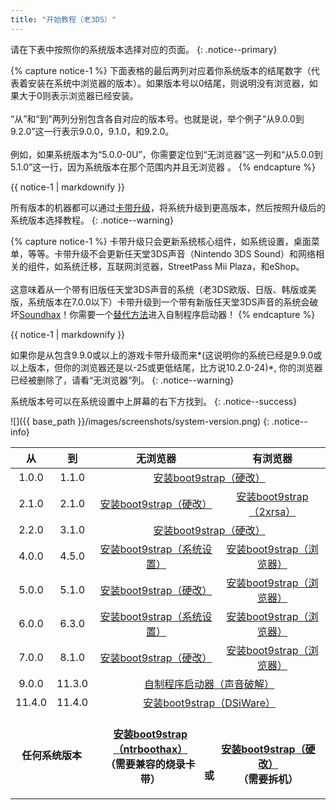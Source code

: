 ```yaml
---
title: "开始教程（老3DS）"
---
```


请在下表中按照你的系统版本选择对应的页面。
{: .notice--primary}

{% capture notice-1 %}
下面表格的最后两列对应着你系统版本的结尾数字（代表着安装在系统中浏览器的版本）。如果版本号以0结尾，则说明没有浏览器，如果大于0则表示浏览器已经安装。
<br><br>
“从”和“到”两列分别包含各自对应的版本号。也就是说，举个例子“从9.0.0到9.2.0”这一行表示9.0.0，9.1.0，和9.2.0。
<br><br>
例如，如果系统版本为“5.0.0-0U”，你需要定位到“无浏览器”这一列和“从5.0.0到5.1.0”这一行，因为系统版本在那个范围内并且无浏览器 。
{% endcapture %}

<div class="notice--info">{{ notice-1 | markdownify }}</div>

所有版本的机器都可以通过[卡带升级](cart-update)，将系统升级到更高版本，然后按照升级后的系统版本选择教程。
{: .notice--warning}

{% capture notice-1 %}
卡带升级只会更新系统核心组件，如系统设置，桌面菜单，等等。卡带升级不会更新任天堂3DS声音（Nintendo 3DS Sound）和网络相关的组件，如系统迁移，互联网浏览器，StreetPass Mii Plaza，和eShop。
<br><br>
这意味着从一个带有旧版任天堂3DS声音的系统（老3DS欧版、日版、韩版或美版，系统版本在7.0.0以下）卡带升级到一个带有新版任天堂3DS声音的系统会破坏[Soundhax](homebrew-launcher-(soundhax))！你需要一个[替代方法](homebrew-launcher-(alternatives))进入自制程序启动器！
{% endcapture %}

<div class="notice--warning">{{ notice-1 | markdownify }}</div>

如果你是从包含9.9.0或以上的游戏卡带升级而来*(这说明你的系统已经是9.9.0或以上版本，但你的浏览器还是以-25或更低结尾，比方说10.2.0-24)*, 你的浏览器已经被删除了，请看“无浏览器”列。
{: .notice--warning}

系统版本号可以在系统设置中上屏幕的右下方找到。
{: .notice--success}

![]({{ base_path }}/images/screenshots/system-version.png)
{: .notice--info}

<table>
  <colgroup>
    <col span="1" style="width: 10%;">
    <col span="1" style="width: 10%;">
    <col span="1" style="width: 40%;">
  </colgroup>
  <thead>
    <tr>
      <th style="text-align: center">从</th>
      <th style="text-align: center">到</th>
      <th style="text-align: center">无浏览器</th>
      <th style="text-align: center">有浏览器</th>
    </tr>
  </thead>
  <tbody>
    <tr>
      <td style="text-align: center">1.0.0</td>
      <td style="text-align: center">1.1.0</td>
      <td style="text-align: center" colspan="2"><a href="installing-boot9strap-(hardmod)">安装boot9strap（硬改）</a></td>
    </tr>
    <tr>
      <td style="text-align: center">2.1.0</td>
      <td style="text-align: center">2.1.0</td>
      <td style="text-align: center"><a href="installing-boot9strap-(hardmod)">安装boot9strap（硬改）</a></td>
      <td style="text-align: center"><a href="installing-boot9strap-(2xrsa)">安装boot9strap（2xrsa）</a></td>
    </tr>
    <tr>
      <td style="text-align: center">2.2.0</td>
      <td style="text-align: center">3.1.0</td>
      <td style="text-align: center" colspan="2"><a href="installing-boot9strap-(hardmod)">安装boot9strap（硬改）</a></td>
    </tr>
    <tr>
      <td style="text-align: center">4.0.0</td>
      <td style="text-align: center">4.5.0</td>
      <td style="text-align: center"><a href="installing-boot9strap-(mset)">安装boot9strap（系统设置）</a></td>
      <td style="text-align: center"><a href="installing-boot9strap-(browser)">安装boot9strap（浏览器）</a></td>
    </tr>
    <tr>
      <td style="text-align: center">5.0.0</td>
      <td style="text-align: center">5.1.0</td>
      <td style="text-align: center"><a href="installing-boot9strap-(hardmod)">安装boot9strap（硬改）</a></td>
      <td style="text-align: center"><a href="installing-boot9strap-(browser)">安装boot9strap（浏览器）</a></td>
    </tr>
    <tr>
      <td style="text-align: center">6.0.0</td>
      <td style="text-align: center">6.3.0</td>
      <td style="text-align: center"><a href="installing-boot9strap-(mset)">安装boot9strap（系统设置）</a></td>
      <td style="text-align: center"><a href="installing-boot9strap-(browser)">安装boot9strap（浏览器）</a></td>
    </tr>
    <tr>
      <td style="text-align: center">7.0.0</td>
      <td style="text-align: center">8.1.0</td>
      <td style="text-align: center"><a href="installing-boot9strap-(hardmod)">安装boot9strap（硬改）</a></td>
      <td style="text-align: center"><a href="installing-boot9strap-(browser)">安装boot9strap（浏览器）</a></td>
    </tr>
    <tr>
      <td style="text-align: center">9.0.0</td>
      <td style="text-align: center">11.3.0</td>
      <td style="text-align: center" colspan="2"><a href="homebrew-launcher-(soundhax)">自制程序启动器（声音破解）</a></td>
    </tr>
    <tr>
      <td style="text-align: center">11.4.0</td>
      <td style="text-align: center">11.4.0</td>
      <td style="text-align: center" colspan="2"><a href="installing-boot9strap-(dsiware)">安装boot9strap（DSiWare）</a></td>
    </tr>
    <tr>
      <td style="text-align: center; font-weight: bold;" colspan="2">任何系统版本<br></td>
      <td style="text-align: center; font-weight: bold;" colspan="2"><p style="display: inline-block; margin-top: 1.3em; width: 47%"><a href="installing-boot9strap-(ntrboothax)">安装boot9strap（ntrboothax）</a><br>（需要兼容的烧录卡带）</p><p style="display: inline-block; margin-top: 1.3em; vertical-align: super; width: 6%">或</p><p style="display: inline-block; margin-top: 1.3em; width: 47%"><a href="installing-boot9strap-(hardmod)">安装boot9strap（硬改）</a><br>（需要拆机）</p></td>
    </tr>
  </tbody>
</table>

